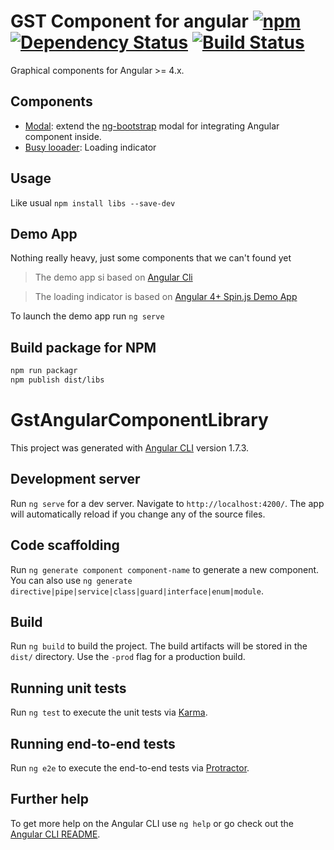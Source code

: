 # GST Component for angular [![npm][npm-image]][npm-url] [![Dependency Status][david-image]][david-url] [![Build Status][travis-image]][travis-url]

Graphical components for Angular >= 4.x.

## Components

 * [Modal][gst-modal-github-url]: extend the [ng-bootstrap](https://github.com/ng-bootstrap/ng-bootstrap) modal for integrating Angular component inside.
 * [Busy looader]([gst-busy-github-url]): Loading indicator

## Usage

Like usual `npm install libs --save-dev`

## Demo App

Nothing really heavy, just some components that we can't found yet

> The demo app si based on [Angular Cli](https://cli.angular.io/)

> The loading indicator is based on [Angular 4+ Spin.js Demo App ](https://github.com/seanlmcgill/ng2spin/)

To launch the demo app run `ng serve`

## Build package for NPM

```bash
npm run packagr
npm publish dist/libs
```

# GstAngularComponentLibrary

This project was generated with [Angular CLI](https://github.com/angular/angular-cli) version 1.7.3.

## Development server

Run `ng serve` for a dev server. Navigate to `http://localhost:4200/`. The app will automatically reload if you change any of the source files.

## Code scaffolding

Run `ng generate component component-name` to generate a new component. You can also use `ng generate directive|pipe|service|class|guard|interface|enum|module`.

## Build

Run `ng build` to build the project. The build artifacts will be stored in the `dist/` directory. Use the `-prod` flag for a production build.

## Running unit tests

Run `ng test` to execute the unit tests via [Karma](https://karma-runner.github.io).

## Running end-to-end tests

Run `ng e2e` to execute the end-to-end tests via [Protractor](http://www.protractortest.org/).

## Further help

To get more help on the Angular CLI use `ng help` or go check out the [Angular CLI README](https://github.com/angular/angular-cli/blob/master/README.md).


[npm-url]: https://www.npmjs.com/package/libs
[npm-image]: https://img.shields.io/npm/v/libs.svg
[david-url]: https://david-dm.org/GestionSystemesTelecom/angular-components.svg
[david-image]: https://img.shields.io/david/GestionSystemesTelecom/angular-components.svg
[travis-url]: https://travis-ci.org/GestionSystemesTelecom/angular-components
[travis-image]: https://travis-ci.org/GestionSystemesTelecom/angular-components.svg?branch=master
[gst-modal-github-url]: https://github.com/GestionSystemesTelecom/angular-components/tree/master/libs/src/modal/README.md
[gst-busy-github-url]: https://github.com/GestionSystemesTelecom/angular-components/tree/master/libs/src/busy/README.md
